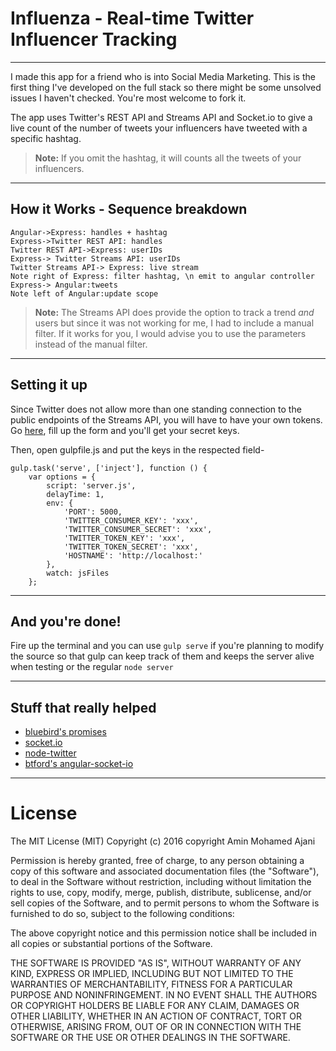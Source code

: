 **Influenza - Real-time Twitter Influencer Tracking**
===================
-----------------------------------------------------------
I made this app for a friend who is into Social Media Marketing. This is the first thing I've developed on the full stack so there might be some unsolved issues I haven't checked. You're most welcome to fork it. 

The app uses Twitter's REST API and Streams API and Socket.io to give a live count of the number of  tweets your influencers have tweeted with a specific hashtag. 

>**Note:**
>If you omit the hashtag, it will counts all the tweets of your influencers.

________

How it Works - Sequence breakdown
-------------

```sequence
Angular->Express: handles + hashtag
Express->Twitter REST API: handles
Twitter REST API->Express: userIDs
Express-> Twitter Streams API: userIDs
Twitter Streams API-> Express: live stream
Note right of Express: filter hashtag, \n emit to angular controller
Express-> Angular:tweets
Note left of Angular:update scope

```
>**Note:**
The Streams API does provide the option to track a trend _and_ users but since it was not working for me, I had to include a manual filter. If it works for you, I would advise you to use the parameters instead of the manual filter.

__________________________________________________________________

**Setting it up**
------------------

Since Twitter does not allow more than one standing connection to the public endpoints of the Streams API, you will have to have your own tokens. Go [here](https://apps.twitter.com/app/new), fill up the form and you'll get your secret keys.

Then, open gulpfile.js and put the keys in the respected field-

    gulp.task('serve', ['inject'], function () {
        var options = {
            script: 'server.js',
            delayTime: 1,
            env: {
                'PORT': 5000,
                'TWITTER_CONSUMER_KEY': 'xxx',
                'TWITTER_CONSUMER_SECRET': 'xxx',
                'TWITTER_TOKEN_KEY': 'xxx',
                'TWITTER_TOKEN_SECRET': 'xxx',
                'HOSTNAME': 'http://localhost:'
            },
            watch: jsFiles
        };

----------

**And you're done!**
------------------
Fire up the terminal and you can use `gulp serve` if you're planning to modify the source so that gulp can keep track of them and keeps the server alive when testing or the regular `node server`

____

**Stuff that really helped**
------------------

 - [bluebird's promises](http://bluebirdjs.com)
 - [socket.io](http://socket.io)
 - [node-twitter](http://github.com/desmondmorris/node-twitter)
 - [btford's angular-socket-io](http://github.com/btford/angular-socket-io)

____

**License**
=========
The MIT License (MIT)
Copyright (c) 2016 copyright Amin Mohamed Ajani

Permission is hereby granted, free of charge, to any person obtaining a copy of this software and associated documentation files (the "Software"), to deal in the Software without restriction, including without limitation the rights to use, copy, modify, merge, publish, distribute, sublicense, and/or sell copies of the Software, and to permit persons to whom the Software is furnished to do so, subject to the following conditions:

The above copyright notice and this permission notice shall be included in all copies or substantial portions of the Software.

THE SOFTWARE IS PROVIDED "AS IS", WITHOUT WARRANTY OF ANY KIND, EXPRESS OR IMPLIED, INCLUDING BUT NOT LIMITED TO THE WARRANTIES OF MERCHANTABILITY, FITNESS FOR A PARTICULAR PURPOSE AND NONINFRINGEMENT. IN NO EVENT SHALL THE AUTHORS OR COPYRIGHT HOLDERS BE LIABLE FOR ANY CLAIM, DAMAGES OR OTHER LIABILITY, WHETHER IN AN ACTION OF CONTRACT, TORT OR OTHERWISE, ARISING FROM, OUT OF OR IN CONNECTION WITH THE SOFTWARE OR THE USE OR OTHER DEALINGS IN THE SOFTWARE.
